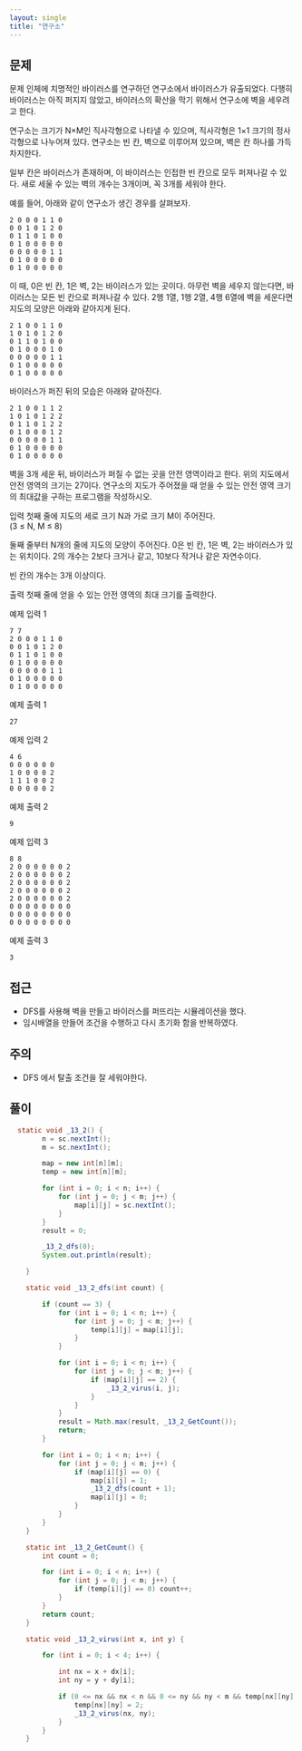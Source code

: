 ```yaml
---
layout: single
title: "연구소"
---
```


문제
---
문제
인체에 치명적인 바이러스를 연구하던 연구소에서 바이러스가 유출되었다. 다행히 바이러스는 아직 퍼지지 않았고, 바이러스의 확산을 막기 위해서 연구소에 벽을 세우려고 한다.

연구소는 크기가 N×M인 직사각형으로 나타낼 수 있으며, 직사각형은 1×1 크기의 정사각형으로 나누어져 있다. 연구소는 빈 칸, 벽으로 이루어져 있으며, 벽은 칸 하나를 가득 차지한다.

일부 칸은 바이러스가 존재하며, 이 바이러스는 인접한 빈 칸으로 모두 퍼져나갈 수 있다. 새로 세울 수 있는 벽의 개수는 3개이며, 꼭 3개를 세워야 한다.

예를 들어, 아래와 같이 연구소가 생긴 경우를 살펴보자.

``` 
2 0 0 0 1 1 0
0 0 1 0 1 2 0
0 1 1 0 1 0 0
0 1 0 0 0 0 0
0 0 0 0 0 1 1
0 1 0 0 0 0 0
0 1 0 0 0 0 0
```

이 때, 0은 빈 칸, 1은 벽, 2는 바이러스가 있는 곳이다. 아무런 벽을 세우지 않는다면, 바이러스는 모든 빈 칸으로 퍼져나갈 수 있다.
2행 1열, 1행 2열, 4행 6열에 벽을 세운다면 지도의 모양은 아래와 같아지게 된다.

```
2 1 0 0 1 1 0
1 0 1 0 1 2 0
0 1 1 0 1 0 0
0 1 0 0 0 1 0
0 0 0 0 0 1 1
0 1 0 0 0 0 0
0 1 0 0 0 0 0
```

바이러스가 퍼진 뒤의 모습은 아래와 같아진다.

``` 
2 1 0 0 1 1 2
1 0 1 0 1 2 2
0 1 1 0 1 2 2
0 1 0 0 0 1 2
0 0 0 0 0 1 1
0 1 0 0 0 0 0
0 1 0 0 0 0 0
```

벽을 3개 세운 뒤, 바이러스가 퍼질 수 없는 곳을 안전 영역이라고 한다. 위의 지도에서 안전 영역의 크기는 27이다.
연구소의 지도가 주어졌을 때 얻을 수 있는 안전 영역 크기의 최대값을 구하는 프로그램을 작성하시오.


입력
첫째 줄에 지도의 세로 크기 N과 가로 크기 M이 주어진다.<br>
(3 ≤ N, M ≤ 8)

둘째 줄부터 N개의 줄에 지도의 모양이 주어진다. 0은 빈 칸, 1은 벽, 2는 바이러스가 있는 위치이다. 2의 개수는 2보다 크거나 같고, 10보다 작거나 같은 자연수이다.

빈 칸의 개수는 3개 이상이다.

출력
첫째 줄에 얻을 수 있는 안전 영역의 최대 크기를 출력한다.

예제 입력 1
 
``` 
7 7
2 0 0 0 1 1 0
0 0 1 0 1 2 0
0 1 1 0 1 0 0
0 1 0 0 0 0 0
0 0 0 0 0 1 1
0 1 0 0 0 0 0
0 1 0 0 0 0 0
```

예제 출력 1

`27`

예제 입력 2
``` 
4 6
0 0 0 0 0 0
1 0 0 0 0 2
1 1 1 0 0 2
0 0 0 0 0 2
```

예제 출력 2

`9`

예제 입력 3
``` 
8 8
2 0 0 0 0 0 0 2
2 0 0 0 0 0 0 2
2 0 0 0 0 0 0 2
2 0 0 0 0 0 0 2
2 0 0 0 0 0 0 2
0 0 0 0 0 0 0 0
0 0 0 0 0 0 0 0
0 0 0 0 0 0 0 0
``` 


예제 출력 3

`3`


접근
---
- DFS를 사용해 벽을 만들고 바이러스를 퍼뜨리는 시뮬레이션을 했다.
- 임시배열을 만들어 조건을 수행하고 다시 초기화 함을 반복하였다.


주의
---
- DFS 에서 탈출 조건을 잘 세워야한다.


풀이
---
```java
  static void _13_2() {
        n = sc.nextInt();
        m = sc.nextInt();

        map = new int[n][m];
        temp = new int[n][m];

        for (int i = 0; i < n; i++) {
            for (int j = 0; j < m; j++) {
                map[i][j] = sc.nextInt();
            }
        }
        result = 0;

        _13_2_dfs(0);
        System.out.println(result);

    }

    static void _13_2_dfs(int count) {

        if (count == 3) {
            for (int i = 0; i < n; i++) {
                for (int j = 0; j < m; j++) {
                    temp[i][j] = map[i][j];
                }
            }

            for (int i = 0; i < n; i++) {
                for (int j = 0; j < m; j++) {
                    if (map[i][j] == 2) {
                        _13_2_virus(i, j);
                    }
                }
            }
            result = Math.max(result, _13_2_GetCount());
            return;
        }

        for (int i = 0; i < n; i++) {
            for (int j = 0; j < m; j++) {
                if (map[i][j] == 0) {
                    map[i][j] = 1;
                    _13_2_dfs(count + 1);
                    map[i][j] = 0;
                }
            }
        }
    }

    static int _13_2_GetCount() {
        int count = 0;

        for (int i = 0; i < n; i++) {
            for (int j = 0; j < m; j++) {
                if (temp[i][j] == 0) count++;
            }
        }
        return count;
    }

    static void _13_2_virus(int x, int y) {

        for (int i = 0; i < 4; i++) {

            int nx = x + dx[i];
            int ny = y + dy[i];

            if (0 <= nx && nx < n && 0 <= ny && ny < m && temp[nx][ny] == 0) {
                temp[nx][ny] = 2;
                _13_2_virus(nx, ny);
            }
        }
    }
```

